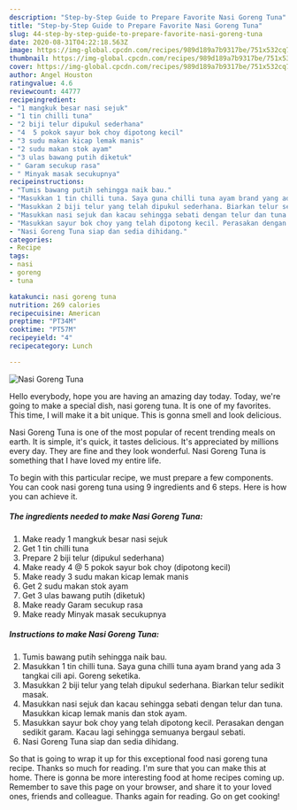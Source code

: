 ```yaml
---
description: "Step-by-Step Guide to Prepare Favorite Nasi Goreng Tuna"
title: "Step-by-Step Guide to Prepare Favorite Nasi Goreng Tuna"
slug: 44-step-by-step-guide-to-prepare-favorite-nasi-goreng-tuna
date: 2020-08-31T04:22:18.563Z
image: https://img-global.cpcdn.com/recipes/989d189a7b9317be/751x532cq70/nasi-goreng-tuna-resipi-foto-utama.jpg
thumbnail: https://img-global.cpcdn.com/recipes/989d189a7b9317be/751x532cq70/nasi-goreng-tuna-resipi-foto-utama.jpg
cover: https://img-global.cpcdn.com/recipes/989d189a7b9317be/751x532cq70/nasi-goreng-tuna-resipi-foto-utama.jpg
author: Angel Houston
ratingvalue: 4.6
reviewcount: 44777
recipeingredient:
- "1 mangkuk besar nasi sejuk"
- "1 tin chilli tuna"
- "2 biji telur dipukul sederhana"
- "4  5 pokok sayur bok choy dipotong kecil"
- "3 sudu makan kicap lemak manis"
- "2 sudu makan stok ayam"
- "3 ulas bawang putih diketuk"
- " Garam secukup rasa"
- " Minyak masak secukupnya"
recipeinstructions:
- "Tumis bawang putih sehingga naik bau."
- "Masukkan 1 tin chilli tuna. Saya guna chilli tuna ayam brand yang ada 3 tangkai cili api. Goreng seketika."
- "Masukkan 2 biji telur yang telah dipukul sederhana. Biarkan telur sedikit masak."
- "Masukkan nasi sejuk dan kacau sehingga sebati dengan telur dan tuna. Masukkan kicap lemak manis dan stok ayam."
- "Masukkan sayur bok choy yang telah dipotong kecil. Perasakan dengan sedikit garam. Kacau lagi sehingga semuanya bergaul sebati."
- "Nasi Goreng Tuna siap dan sedia dihidang."
categories:
- Recipe
tags:
- nasi
- goreng
- tuna

katakunci: nasi goreng tuna 
nutrition: 269 calories
recipecuisine: American
preptime: "PT34M"
cooktime: "PT57M"
recipeyield: "4"
recipecategory: Lunch

---
```



![Nasi Goreng Tuna](https://img-global.cpcdn.com/recipes/989d189a7b9317be/751x532cq70/nasi-goreng-tuna-resipi-foto-utama.jpg)

Hello everybody, hope you are having an amazing day today. Today, we're going to make a special dish, nasi goreng tuna. It is one of my favorites. This time, I will make it a bit unique. This is gonna smell and look delicious.



Nasi Goreng Tuna is one of the most popular of recent trending meals on earth. It is simple, it's quick, it tastes delicious. It's appreciated by millions every day. They are fine and they look wonderful. Nasi Goreng Tuna is something that I have loved my entire life.


To begin with this particular recipe, we must prepare a few components. You can cook nasi goreng tuna using 9 ingredients and 6 steps. Here is how you can achieve it.

<!--inarticleads1-->

##### The ingredients needed to make Nasi Goreng Tuna:

1. Make ready 1 mangkuk besar nasi sejuk
1. Get 1 tin chilli tuna
1. Prepare 2 biji telur (dipukul sederhana)
1. Make ready 4 @ 5 pokok sayur bok choy (dipotong kecil)
1. Make ready 3 sudu makan kicap lemak manis
1. Get 2 sudu makan stok ayam
1. Get 3 ulas bawang putih (diketuk)
1. Make ready  Garam secukup rasa
1. Make ready  Minyak masak secukupnya




<!--inarticleads2-->

##### Instructions to make Nasi Goreng Tuna:

1. Tumis bawang putih sehingga naik bau.
1. Masukkan 1 tin chilli tuna. Saya guna chilli tuna ayam brand yang ada 3 tangkai cili api. Goreng seketika.
1. Masukkan 2 biji telur yang telah dipukul sederhana. Biarkan telur sedikit masak.
1. Masukkan nasi sejuk dan kacau sehingga sebati dengan telur dan tuna. Masukkan kicap lemak manis dan stok ayam.
1. Masukkan sayur bok choy yang telah dipotong kecil. Perasakan dengan sedikit garam. Kacau lagi sehingga semuanya bergaul sebati.
1. Nasi Goreng Tuna siap dan sedia dihidang.




So that is going to wrap it up for this exceptional food nasi goreng tuna recipe. Thanks so much for reading. I'm sure that you can make this at home. There is gonna be more interesting food at home recipes coming up. Remember to save this page on your browser, and share it to your loved ones, friends and colleague. Thanks again for reading. Go on get cooking!
